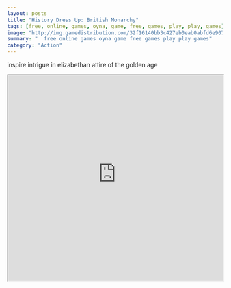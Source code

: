 ```yaml
---
layout: posts
title: "History Dress Up: British Monarchy"
tags: [free, online, games, oyna, game, free, games, play, play, games]
image: "http://img.gamedistribution.com/32f16140bb3c427eb0eab0abfd6e907e.jpg"
summary: "  free online games oyna game free games play play games"
category: "Action"
---
```


inspire intrigue in elizabethan attire of the golden age

<iframe width="100%" height="480px;" src="http://flash.gamedistribution.com?game=32f16140bb3c427eb0eab0abfd6e907e"></iframe>
